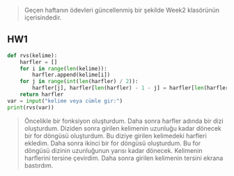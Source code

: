 > Geçen haftanın ödevleri güncellenmiş bir şekilde Week2 klasörünün içerisindedir.

## **HW1** ##
```python
def rvs(kelime):
    harfler = []
    for i in range(len(kelime)):
        harfler.append(kelime[i])
    for j in range(int(len(harfler) / 2)):
        harfler[j], harfler[len(harfler) - 1 - j] = harfler[len(harfler) - 1 - j], harfler[j]
    return harfler
var = input("kelime veya cümle gir:")
print(rvs(var))
```
> Öncelikle bir fonksiyon oluşturdum. Daha sonra harfler adında bir dizi oluşturdum. Diziden sonra girilen kelimenin uzunluğu kadar dönecek bir for döngüsü oluşturdum. Bu diziye girilen kelimedeki harfleri ekledim. Daha sonra ikinci bir for döngüsü oluşturdum.
Bu for döngüsü dizinin uzunluğunun yarısı kadar dönecek. Kelimenin harflerini tersine çevirdim. Daha sonra girilen kelimenin tersini ekrana bastırdım.

